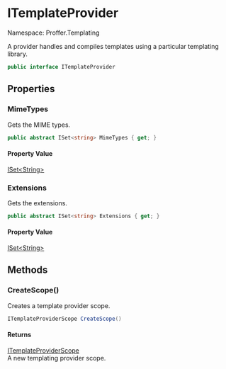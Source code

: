 # ITemplateProvider

Namespace: Proffer.Templating

A provider handles and compiles templates using a particular templating library.

```csharp
public interface ITemplateProvider
```

## Properties

### **MimeTypes**

Gets the MIME types.

```csharp
public abstract ISet<string> MimeTypes { get; }
```

#### Property Value

[ISet&lt;String&gt;](https://docs.microsoft.com/en-us/dotnet/api/system.collections.generic.iset-1)<br>

### **Extensions**

Gets the extensions.

```csharp
public abstract ISet<string> Extensions { get; }
```

#### Property Value

[ISet&lt;String&gt;](https://docs.microsoft.com/en-us/dotnet/api/system.collections.generic.iset-1)<br>

## Methods

### **CreateScope()**

Creates a template provider scope.

```csharp
ITemplateProviderScope CreateScope()
```

#### Returns

[ITemplateProviderScope](./proffer.templating.itemplateproviderscope)<br>
A new templating provider scope.
